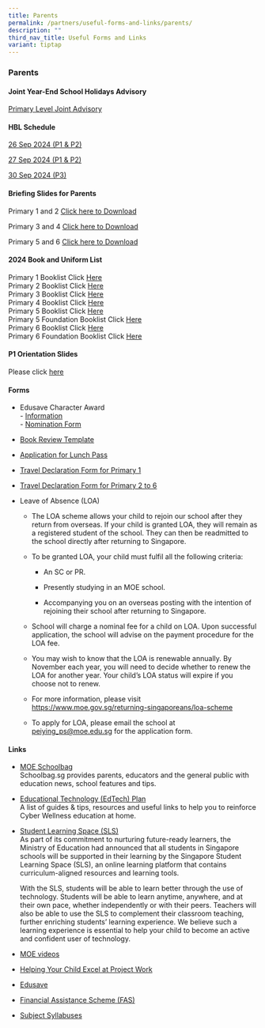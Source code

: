 ```yaml
---
title: Parents
permalink: /partners/useful-forms-and-links/parents/
description: ""
third_nav_title: Useful Forms and Links
variant: tiptap
---
```

<h3><strong>Parents</strong></h3>
<p></p>
<h4>Joint Year-End School Holidays Advisory </h4>
<p><a href="/files/Useful Forms and Links/Annex_A___Primary_Level_Joint_Advisory.pdf" rel="noopener nofollow" target="_blank">Primary Level Joint Advisory</a>
</p>
<p></p>
<h4>HBL Schedule</h4>
<p><a href="/files/HBL_26_SEP__P1___P2_.pdf" rel="noopener nofollow" target="_blank">26 Sep 2024 (P1 &amp; P2)</a>
</p>
<p><a href="/files/HBL_27_SEP__P1___P2_.pdf" rel="noopener nofollow" target="_blank">27 Sep 2024 (P1 &amp; P2)</a>
</p>
<p><a href="/files/HBL_30_Sep__P3_.pdf" rel="noopener nofollow" target="_blank">30 Sep 2024 (P3)</a>
</p>
<h4>Briefing Slides for Parents</h4>
<p>Primary 1 and 2 <a href="/files/Useful Forms and Links/P1_and_P2_Parents__Briefing_2024.pdf" rel="noopener noreferrer nofollow" target="_blank">Click here to Download</a>
</p>
<p>Primary 3 and 4 <a href="/files/Useful Forms and Links/P3P4_Parents__Briefing_2024_PGSlides.pdf" rel="noopener noreferrer nofollow" target="_blank">Click here to Download</a>
</p>
<p>Primary 5 and 6 <a href="/files/Useful Forms and Links/P5P6_Parents__Briefing_2024_2Feb___parents_copy.pdf" rel="noopener noreferrer nofollow" target="_blank">Click here to Download</a>
</p>
<h4>2024 Book and Uniform List</h4>
<p>Primary 1 Booklist Click <a href="/files/Useful%20Forms%20and%20Links/Primary_1_booklist.pdf" rel="noopener noreferrer nofollow" target="_blank">Here</a> 
<br>Primary 2 Booklist Click <a href="/files/Useful%20Forms%20and%20Links/Primary_2_booklist.pdf" rel="noopener noreferrer nofollow" target="_blank">Here</a> 
<br>Primary 3 Booklist Click <a href="/files/Useful%20Forms%20and%20Links/Primary_3_booklist.pdf" rel="noopener noreferrer nofollow" target="_blank">Here</a> 
<br>Primary 4 Booklist Click <a href="/files/Useful%20Forms%20and%20Links/Primary_4_booklist.pdf" rel="noopener noreferrer nofollow" target="_blank">Here</a> 
<br>Primary 5 Booklist Click <a href="/files/Useful%20Forms%20and%20Links/Primary_5_booklist.pdf" rel="noopener noreferrer nofollow" target="_blank">Here</a> 
<br>Primary 5 Foundation Booklist Click <a href="/files/Useful%20Forms%20and%20Links/Primary_5_Foundation_booklist.pdf" rel="noopener noreferrer nofollow" target="_blank">Here</a> 
<br>Primary 6 Booklist Click <a href="/files/Useful%20Forms%20and%20Links/Primary_6_booklist.pdf" rel="noopener noreferrer nofollow" target="_blank">Here</a> 
<br>Primary 6 Foundation Booklist Click <a href="/files/Useful%20Forms%20and%20Links/Primary_6_Foundation_booklist.pdf" rel="noopener noreferrer nofollow" target="_blank">Here</a>
</p>
<h4>P1 Orientation Slides</h4>
<p>Please click <a href="https://online.fliphtml5.com/cuxpm/oiti/" rel="noopener noreferrer nofollow" target="_blank">here</a>
</p>
<h4>Forms</h4>
<ul>
<li>
<p>Edusave Character Award
<br>- <a href="/files/Useful%20Forms%20and%20Links/ECHA%20%202020.pdf" rel="noopener noreferrer nofollow" target="_blank">Information</a> 
<br>- <a href="/files/Useful%20Forms%20and%20Links/ECHA_Nomination%20Forms%202020%20(Parents).pdf" rel="noopener noreferrer nofollow" target="_blank">Nomination Form</a>
</p>
</li>
<li>
<p><a href="/files/Useful%20Forms%20and%20Links/Book_Review_Template(Jun_12).pdf" rel="noopener noreferrer nofollow" target="_blank">Book Review Template</a>
</p>
</li>
<li>
<p><a href="/files/Useful%20Forms%20and%20Links/application%20form%20for%20lunch%20pass.pdf" rel="noopener noreferrer nofollow" target="_blank">Application for Lunch Pass</a>
</p>
</li>
<li>
<p><a href="/files/Useful%20Forms%20and%20Links/travel%20declaration%20p1.pdf" rel="noopener noreferrer nofollow" target="_blank">Travel Declaration Form for Primary 1</a>
</p>
</li>
<li>
<p><a href="/files/Useful%20Forms%20and%20Links/travel%20declaration%20p2-p6.pdf" rel="noopener noreferrer nofollow" target="_blank">Travel Declaration Form for Primary 2 to 6</a>
</p>
</li>
<li>
<p>Leave of Absence (LOA)</p>
<ul data-tight="true" class="tight">
<li>
<p>The LOA scheme allows your child to rejoin our school after they return
from overseas. If your child is granted LOA, they will remain as a registered
student of the school. They can then be readmitted to the school directly
after returning to Singapore.</p>
</li>
<li>
<p>To be granted LOA, your child must fulfil all the following criteria:</p>
<ul data-tight="true" class="tight">
<li>
<p>An SC or PR.</p>
</li>
<li>
<p>Presently studying in an MOE school.</p>
</li>
<li>
<p>Accompanying you on an overseas posting with the intention of rejoining
their school after returning to Singapore.</p>
</li>
</ul>
</li>
<li>
<p>School will charge a nominal fee for a child on LOA. Upon successful application,
the school will advise on the payment procedure for the LOA fee.</p>
</li>
<li>
<p>You may wish to know that the LOA is renewable annually. By November each
year, you will need to decide whether to renew the LOA for another year.
Your child’s LOA status will expire if you choose not to renew.</p>
</li>
<li>
<p>For more information, please visit <a href="https://www.moe.gov.sg/returning-singaporeans/loa-scheme" rel="noopener noreferrer nofollow" target="_blank">https://www.moe.gov.sg/returning-singaporeans/loa-scheme</a>
</p>
</li>
<li>
<p>To apply for LOA, please email the school at <a href="mailto:peiying_ps@moe.edu.sg" rel="noopener noreferrer nofollow" target="_blank">peiying_ps@moe.edu.sg</a> for the application
form.</p>
</li>
</ul>
<p></p>
</li>
</ul>
<h4>Links</h4>
<ul>
<li>
<p><a href="https://www.schoolbag.edu.sg/" rel="noopener noreferrer nofollow" target="_blank">MOE Schoolbag</a> 
<br>Schoolbag.sg provides parents, educators and the general public with education
news, school features and tips.</p>
</li>
<li>
<p><a href="https://www.moe.gov.sg/education-in-sg/educational-technology-journey/edtech-plan" rel="noopener noreferrer nofollow" target="_blank">Educational Technology (EdTech) Plan</a> 
<br>A list of guides &amp; tips, resources and useful links to help you to
reinforce Cyber Wellness education at home.</p>
</li>
<li>
<p><a href="https://vle.learning.moe.edu.sg/login" rel="noopener noreferrer nofollow" target="_blank">Student Learning Space (SLS)</a> 
<br>As part of its commitment to nurturing future-ready learners, the Ministry
of Education had announced that all students in Singapore schools will
be supported in their learning by the Singapore Student Learning Space
(SLS), an online learning platform that contains curriculum-aligned resources
and learning tools.</p>
<p>With the SLS, students will be able to learn better through the use of
technology. Students will be able to learn anytime, anywhere, and at their
own pace, whether independently or with their peers. Teachers will also
be able to use the SLS to complement their classroom teaching, further
enriching students’ learning experience. We believe such a learning experience
is essential to help your child to become an active and confident user
of technology.</p>
</li>
<li>
<p><a href="https://www.youtube.com/channel/UC8PAXQlNeQ5w4n4uKC0hRmw" rel="noopener noreferrer nofollow" target="_blank">MOE videos</a>
</p>
</li>
<li>
<p><a href="https://www.nlb.gov.sg/sure/wp-content/uploads/2013/07/Parents-guidebook_FA.pdf" rel="noopener noreferrer nofollow" target="_blank">Helping Your Child Excel at Project Work</a>
</p>
</li>
<li>
<p><a href="https://www.moe.gov.sg/education/edusave" rel="noopener noreferrer nofollow" target="_blank">Edusave</a>
</p>
</li>
<li>
<p><a href="https://www.moe.gov.sg/financial-matters/financial-assistance" rel="noopener noreferrer nofollow" target="_blank">Financial Assistance Scheme (FAS)</a>
</p>
</li>
<li>
<p><a href="https://www.moe.gov.sg/primary/curriculum/syllabus" rel="noopener noreferrer nofollow" target="_blank">Subject Syllabuses</a>
</p>
</li>
</ul>
<p></p>